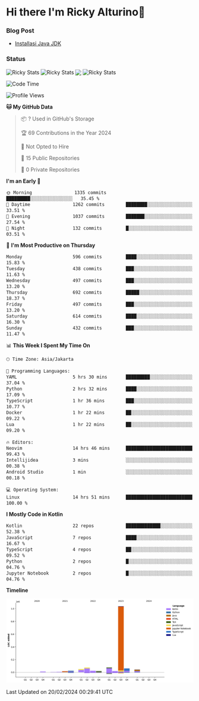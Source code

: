 # Hi there I'm Ricky Alturino👋

### Blog Post

<!-- BLOG-POST-LIST:START -->

- [Installasi Java JDK](https://onirutla.medium.com/installasi-java-jdk-ec701beeb5cb?source=rss-d9d81c918cc9------2)
<!-- BLOG-POST-LIST:END -->

### Status

<img align="center" alt="Ricky Stats" src="https://github-readme-stats.vercel.app/api?username=Alturino&theme=dark&show_icons=true&hide_border=false" />
<img align="center" alt="Ricky Stats" src="https://github-readme-stats.vercel.app/api/top-langs/?username=Alturino&theme=dark&show_icons=true&layout=compact"/>
<img align="center" width="640px" src="https://github-readme-stats.vercel.app/api/wakatime?username=Alturino&layout=compact&hide_border=true&theme=dark">
<img align="center" alt="Ricky Stats" src="https://leetcard.jacoblin.cool/onirutla?border=0&radius=20&ext=activity"/>

<!--START_SECTION:waka-->
![Code Time](http://img.shields.io/badge/Code%20Time-16%20hrs%2022%20mins-blue)

![Profile Views](http://img.shields.io/badge/Profile%20Views-0-blue)

**🐱 My GitHub Data** 

> 📦 ? Used in GitHub's Storage 
 > 
> 🏆 69 Contributions in the Year 2024
 > 
> 🚫 Not Opted to Hire
 > 
> 📜 15 Public Repositories 
 > 
> 🔑 0 Private Repositories 
 > 
**I'm an Early 🐤** 

```text
🌞 Morning                1335 commits        █████████░░░░░░░░░░░░░░░░   35.45 % 
🌆 Daytime                1262 commits        ████████░░░░░░░░░░░░░░░░░   33.51 % 
🌃 Evening                1037 commits        ███████░░░░░░░░░░░░░░░░░░   27.54 % 
🌙 Night                  132 commits         █░░░░░░░░░░░░░░░░░░░░░░░░   03.51 % 
```
📅 **I'm Most Productive on Thursday** 

```text
Monday                   596 commits         ████░░░░░░░░░░░░░░░░░░░░░   15.83 % 
Tuesday                  438 commits         ███░░░░░░░░░░░░░░░░░░░░░░   11.63 % 
Wednesday                497 commits         ███░░░░░░░░░░░░░░░░░░░░░░   13.20 % 
Thursday                 692 commits         █████░░░░░░░░░░░░░░░░░░░░   18.37 % 
Friday                   497 commits         ███░░░░░░░░░░░░░░░░░░░░░░   13.20 % 
Saturday                 614 commits         ████░░░░░░░░░░░░░░░░░░░░░   16.30 % 
Sunday                   432 commits         ███░░░░░░░░░░░░░░░░░░░░░░   11.47 % 
```


📊 **This Week I Spent My Time On** 

```text
🕑︎ Time Zone: Asia/Jakarta

💬 Programming Languages: 
YAML                     5 hrs 30 mins       █████████░░░░░░░░░░░░░░░░   37.04 % 
Python                   2 hrs 32 mins       ████░░░░░░░░░░░░░░░░░░░░░   17.09 % 
TypeScript               1 hr 36 mins        ███░░░░░░░░░░░░░░░░░░░░░░   10.77 % 
Docker                   1 hr 22 mins        ██░░░░░░░░░░░░░░░░░░░░░░░   09.22 % 
Lua                      1 hr 22 mins        ██░░░░░░░░░░░░░░░░░░░░░░░   09.20 % 

🔥 Editors: 
Neovim                   14 hrs 46 mins      █████████████████████████   99.43 % 
Intellijidea             3 mins              ░░░░░░░░░░░░░░░░░░░░░░░░░   00.38 % 
Android Studio           1 min               ░░░░░░░░░░░░░░░░░░░░░░░░░   00.18 % 

💻 Operating System: 
Linux                    14 hrs 51 mins      █████████████████████████   100.00 % 
```

**I Mostly Code in Kotlin** 

```text
Kotlin                   22 repos            █████████████░░░░░░░░░░░░   52.38 % 
JavaScript               7 repos             ████░░░░░░░░░░░░░░░░░░░░░   16.67 % 
TypeScript               4 repos             ██░░░░░░░░░░░░░░░░░░░░░░░   09.52 % 
Python                   2 repos             █░░░░░░░░░░░░░░░░░░░░░░░░   04.76 % 
Jupyter Notebook         2 repos             █░░░░░░░░░░░░░░░░░░░░░░░░   04.76 % 
```



**Timeline**

![Lines of Code chart](https://raw.githubusercontent.com/Alturino/Alturino/main/assets/bar_graph.png)


 Last Updated on 20/02/2024 00:29:41 UTC
<!--END_SECTION:waka-->

